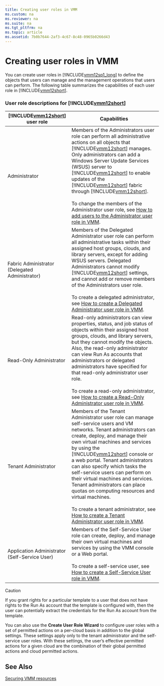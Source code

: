 ```yaml
---
title: Creating user roles in VMM
ms.custom: na
ms.reviewer: na
ms.suite: na
ms.tgt_pltfrm: na
ms.topic: article
ms.assetid: 7b0b7644-2af3-4c67-8c48-0965b0266d43
---
```

# Creating user roles in VMM
You can create user roles in [!INCLUDE[vmm12sp1_long](../../Token/vmm12sp1_long_md.md)] to define the objects that users can manage and the management operations that users can perform. The following table summarizes the capabilities of each user role in [!INCLUDE[vmm12short](../../Token/vmm12short_md.md)].

### User role descriptions for [!INCLUDE[vmm12short](../../Token/vmm12short_md.md)]

|[!INCLUDE[vmm12short](../../Token/vmm12short_md.md)] user role|Capabilities|
|---------------------------------------------------------------|----------------|
|Administrator|Members of the Administrators user role can perform all administrative actions on all objects that [!INCLUDE[vmm12short](../../Token/vmm12short_md.md)] manages. Only administrators can add a Windows Server Update Services \(WSUS\) server to [!INCLUDE[vmm12short](../../Token/vmm12short_md.md)] to enable updates of the [!INCLUDE[vmm12short](../../Token/vmm12short_md.md)] fabric through [!INCLUDE[vmm12short](../../Token/vmm12short_md.md)].<br /><br />To change the members of the Administrator user role, see [How to add users to the Administrator user role in VMM](How-to-add-users-to-the-Administrator-user-role-in-VMM.md).|
|Fabric Administrator \(Delegated Administrator\)|Members of the Delegated Administrator user role can perform all administrative tasks within their assigned host groups, clouds, and library servers, except for adding WSUS servers. Delegated Administrators cannot modify [!INCLUDE[vmm12short](../../Token/vmm12short_md.md)] settings, and cannot add or remove members of the Administrators user role.<br /><br />To create a delegated administrator, see [How to create a Delegated Administrator user role in VMM](How-to-create-a-Delegated-Administrator-user-role-in-VMM.md).|
|Read\-Only Administrator|Read\-only administrators can view properties, status, and job status of objects within their assigned host groups, clouds, and library servers, but they cannot modify the objects. Also, the read\-only administrator can view Run As accounts that administrators or delegated administrators have specified for that read\-only administrator user role.<br /><br />To create a read\-only administrator, see [How to create a Read-Only Administrator user role in VMM](How-to-create-a-Read-Only-Administrator-user-role-in-VMM.md).|
|Tenant Administrator|Members of the Tenant Administrator user role can manage self\-service users and VM networks. Tenant administrators can create, deploy, and manage their own virtual machines and services by using the [!INCLUDE[vmm12short](../../Token/vmm12short_md.md)] console or a web portal. Tenant administrators can also specify which tasks the self\-service users can perform on their virtual machines and services. Tenant administrators can place quotas on computing resources and virtual machines.<br /><br />To create a tenant administrator, see [How to create a Tenant Administrator user role in VMM](How-to-create-a-Tenant-Administrator-user-role-in-VMM.md).|
|Application Administrator \(Self\-Service User\)|Members of the Self\-Service User role can create, deploy, and manage their own virtual machines and services by using the VMM console or a Web portal.<br /><br />To create a self\-service user, see [How to create a Self-Service User role in VMM](How-to-create-a-Self-Service-User-role-in-VMM.md).|

> [!CAUTION]
> If you grant rights for a particular template to a user that does not have rights to the Run As account that the template is configured with, then the user can potentially extract the credentials for the Run As account from the template.

You can also use the **Create User Role Wizard** to configure user roles with a set of permitted actions on a per\-cloud basis in addition to the global settings. These settings apply only to the tenant administrator and the self\-service user roles. With these settings, the user’s effective permitted actions for a given cloud are the combination of their global permitted actions and cloud permitted actions.

## See Also
[Securing VMM resources](Securing-VMM-resources.md)


